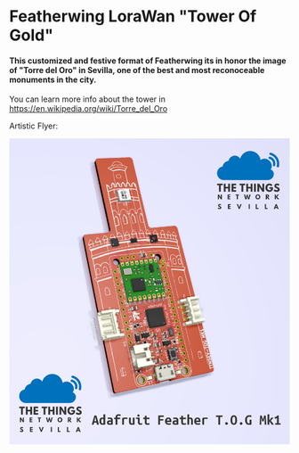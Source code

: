 # Featherwing LoraWan "Tower Of Gold"

#### This customized and festive format of Featherwing its in honor the image of "Torre del Oro" in Sevilla, one of the best and most reconoceable monuments in the city.
You can learn more info about the tower in https://en.wikipedia.org/wiki/Torre_del_Oro

Artistic Flyer:

<img src="adafruit_feather_m0_lorawan_tog.png" width="600">
